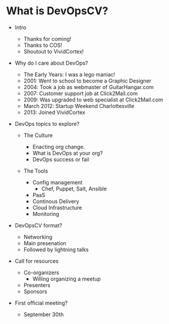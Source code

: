 What is DevOpsCV?
==============

- Intro
  - Thanks for coming!
  - Thanks to COS!
  - Shoutout to VividCortex!

- Why do I care about DevOps?
  - The Early Years: I was a lego maniac!
  - 2001: Went to school to become a Graphic Designer
  - 2004: Took a job as webmaster of GuitarHangar.com
  - 2007: Customer support job at Click2Mail.com
  - 2009: Was upgraded to web specialist at Click2Mail.com
  - March 2012: Startup Weekend Charlottesville
  - 2013: Joined VividCortex

- DevOps topics to explore?
  - The Culture
    - Enacting org change.
    - What is DevOps at your org?
    - DevOps success or fail

  - The Tools
    - Config management
      - Chef, Puppet, Salt, Ansible
    - PaaS
    - Continous Delivery
    - Cloud Infrastructure
    - Monitoring

- DevOpsCV format?
  - Networking
  - Main presenation
  - Followed by lightning talks

- Call for resources
  - Co-organizers
    - Willing organizing a meetup
  - Presenters
  - Sponsors

- First official meeting?
  - September 30th
